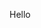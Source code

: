 <!DOCTYPE html>
<html>
  <head>
    <meta charset="utf-8">
    <title></title>
    <css>
    </css>
  </head>
  <body>
    <p id = "game">Hello</p>
  </body>
</html>

